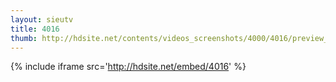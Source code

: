 ```yaml
---
layout: sieutv
title: 4016
thumb: http://hdsite.net/contents/videos_screenshots/4000/4016/preview_360p.mp4.jpg
---
```

{% include iframe src='http://hdsite.net/embed/4016' %}
 
